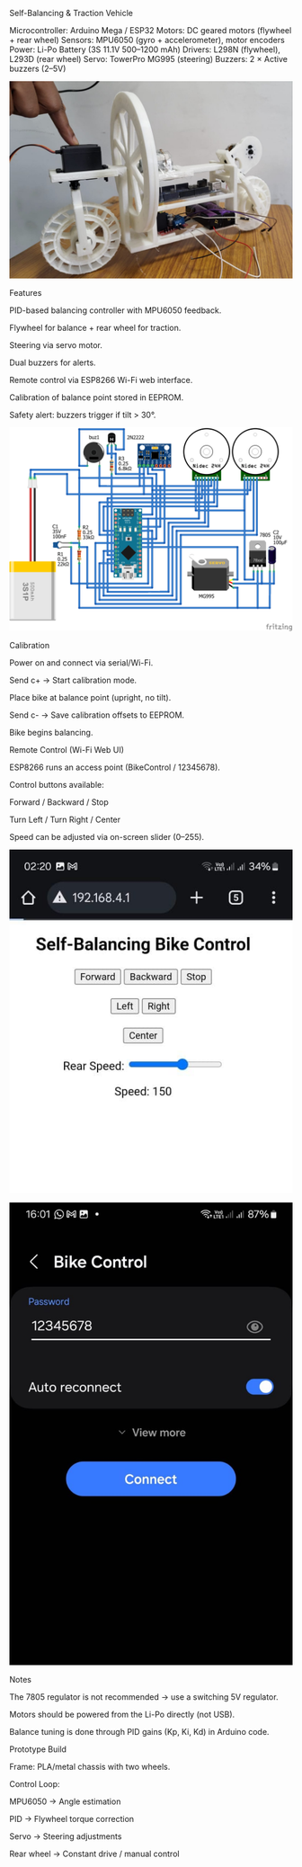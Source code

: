 Self-Balancing & Traction Vehicle

Microcontroller: Arduino Mega / ESP32
Motors: DC geared motors (flywheel + rear wheel)
Sensors: MPU6050 (gyro + accelerometer), motor encoders
Power: Li-Po Battery (3S 11.1V 500–1200 mAh)
Drivers: L298N (flywheel), L293D (rear wheel)
Servo: TowerPro MG995 (steering)
Buzzers: 2 × Active buzzers (2–5V)

![image](https://github.com/Aravind-macharla/Self_Stabilizing_traction_vehicle/blob/e7ab091df056c0f92c541741a25b52415a0ce913/Self_stabilizing_traction_vehicle/Picture/Final%20model.jpeg)

Features

PID-based balancing controller with MPU6050 feedback.

Flywheel for balance + rear wheel for traction.

Steering via servo motor.

Dual buzzers for alerts.

Remote control via ESP8266 Wi-Fi web interface.

Calibration of balance point stored in EEPROM.

Safety alert: buzzers trigger if tilt > 30°.

![image](https://github.com/Aravind-macharla/Self_Stabilizing_traction_vehicle/blob/e7ab091df056c0f92c541741a25b52415a0ce913/Self_stabilizing_traction_vehicle/Picture/schematic.png)


Calibration

Power on and connect via serial/Wi-Fi.

Send c+ → Start calibration mode.

Place bike at balance point (upright, no tilt).

Send c- → Save calibration offsets to EEPROM.

Bike begins balancing.

Remote Control (Wi-Fi Web UI)

ESP8266 runs an access point (BikeControl / 12345678).

Control buttons available:

Forward / Backward / Stop

Turn Left / Turn Right / Center

Speed can be adjusted via on-screen slider (0–255).

![image](https://github.com/Aravind-macharla/Self_Stabilizing_traction_vehicle/blob/e7ab091df056c0f92c541741a25b52415a0ce913/Self_stabilizing_traction_vehicle/Picture/Web%20page%20which%20connects%20to%20controls%20of%20bike.jpg)

![image](https://github.com/Aravind-macharla/Self_Stabilizing_traction_vehicle/blob/e7ab091df056c0f92c541741a25b52415a0ce913/Self_stabilizing_traction_vehicle/Picture/Wi-fi%20connection%20to%20bike.jpg)

Notes

The 7805 regulator is not recommended → use a switching 5V regulator.

Motors should be powered from the Li-Po directly (not USB).

Balance tuning is done through PID gains (Kp, Ki, Kd) in Arduino code.

Prototype Build

Frame: PLA/metal chassis with two wheels.

Control Loop:

MPU6050 → Angle estimation

PID → Flywheel torque correction

Servo → Steering adjustments

Rear wheel → Constant drive / manual control
